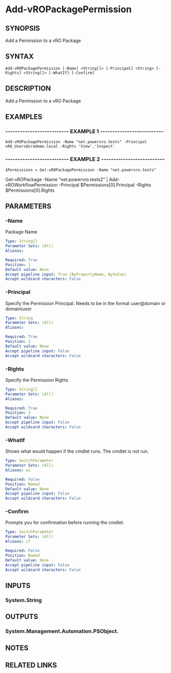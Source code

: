 # Add-vROPackagePermission

## SYNOPSIS
Add a Permission to a vRO Package

## SYNTAX

```
Add-vROPackagePermission [-Name] <String[]> [-Principal] <String> [-Rights] <String[]> [-WhatIf] [-Confirm]
```

## DESCRIPTION
Add a Permission to a vRO Package

## EXAMPLES

### -------------------------- EXAMPLE 1 --------------------------
```
Add-vROPackagePermission -Name "net.powervro.tests" -Principal vRO_Users@vrademo.local -Rights 'View','Inspect'
```

### -------------------------- EXAMPLE 2 --------------------------
```
$Permissions = Get-vROPackagePermission -Name "net.powervro.tests"
```

Get-vROPackage -Name "net.powervro.tests2" | Add-vROWorkflowPermission -Principal $Permissions\[0\].Principal -Rights $Permissions\[0\].Rights

## PARAMETERS

### -Name
Package Name

```yaml
Type: String[]
Parameter Sets: (All)
Aliases: 

Required: True
Position: 1
Default value: None
Accept pipeline input: True (ByPropertyName, ByValue)
Accept wildcard characters: False
```

### -Principal
Specify the Permission Principal.
Needs to be in the format user@domain or domain\user

```yaml
Type: String
Parameter Sets: (All)
Aliases: 

Required: True
Position: 2
Default value: None
Accept pipeline input: False
Accept wildcard characters: False
```

### -Rights
Specify the Permission Rights

```yaml
Type: String[]
Parameter Sets: (All)
Aliases: 

Required: True
Position: 3
Default value: None
Accept pipeline input: False
Accept wildcard characters: False
```

### -WhatIf
Shows what would happen if the cmdlet runs.
The cmdlet is not run.

```yaml
Type: SwitchParameter
Parameter Sets: (All)
Aliases: wi

Required: False
Position: Named
Default value: None
Accept pipeline input: False
Accept wildcard characters: False
```

### -Confirm
Prompts you for confirmation before running the cmdlet.

```yaml
Type: SwitchParameter
Parameter Sets: (All)
Aliases: cf

Required: False
Position: Named
Default value: None
Accept pipeline input: False
Accept wildcard characters: False
```

## INPUTS

### System.String

## OUTPUTS

### System.Management.Automation.PSObject.

## NOTES

## RELATED LINKS

